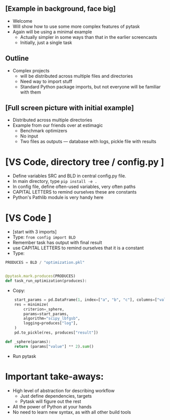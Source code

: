## [Example in background, face big]

- Welcome
- Will show how to use some more complex features of pytask
- Again will be using a minimal example
  - Actually simpler in some ways than that in the earlier screencasts
  - Initially, just a single task

## Outline

- Complex projects
  - will be distributed across multiple files and directories
  - Need way to import stuff
  - Standard Python package imports, but not everyone will be familiar with them

## [Full screen picture with initial example]

- Distributed across multiple directories
- Example from our friends over at estimagic
  - Benchmark optimizers
  - No input
  - Two files as outputs — database with logs, pickle file with results

# [VS Code, directory tree / config.py ]

- Define variables SRC and BLD in central config.py file.
- In main directory, type `pip install -e .`
- In config file, define often-used variables, very often paths
- CAPITAL LETTERS to remind ourselves these are constants
- Python's Pathlib module is very handy here

# [VS Code ]

- [start with 3 imports]
- Type: `from config import BLD`
- Remember task has output with final result
- use CAPITAL LETTERS to remind ourselves that it is a constant
- Type:

```python
PRODUCES = BLD / "optimization.pkl"


@pytask.mark.produces(PRODUCES)
def task_run_optimization(produces):

```

- Copy:

```python
    start_params = pd.DataFrame(1, index=["a", "b", "c"], columns=["value"])
    res = minimize(
        criterion=_sphere,
        params=start_params,
        algorithm="scipy_lbfgsb",
        logging=produces["log"],
    )
    pd.to_pickle(res, produces["result"])

def _sphere(params):
    return (params["value"] ** 2).sum()
```

- Run pytask

# Important take-aways:

- High level of abstraction for describing workflow
  - Just define dependencies, targets
  - Pytask will figure out the rest
- All the power of Python at your hands
- No need to learn new syntax, as with all other build tools
